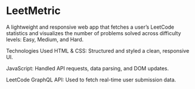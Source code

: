 # LeetMetric

A lightweight and responsive web app that fetches a user’s LeetCode statistics and visualizes the number of problems solved across difficulty levels: Easy, Medium, and Hard.

Technologies Used
HTML & CSS: Structured and styled a clean, responsive UI.

JavaScript: Handled API requests, data parsing, and DOM updates.

LeetCode GraphQL API: Used to fetch real-time user submission data.
